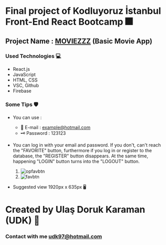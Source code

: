 # Final project of Kodluyoruz İstanbul Front-End React Bootcamp :fireworks:
## Project Name : [MOVIEZZZ](https://moviezzzz.netlify.app/) (Basic Movie App)
### Used Technologies :computer:
 - React.js
 - JavaScript
 - HTML, CSS
 - VSC, Github
 - Firebase 
### Some Tips :shield:

 - You can use : 

    - :email: E-mail : example@hotmail.com
    - :old_key: Password : 123123

 - You can log in with your email and password. If you don't, can't reach the "FAVORITE" button, furthermore if you log in or register to the database, the "REGISTER" button disappears. At the same time, happening "LOGIN" button turns into the "LOGOUT" button.

    1.  ![opfavbtn](https://user-images.githubusercontent.com/82175798/184540748-a50d3ba3-87f8-4568-8054-a649ed80836c.jpg)
    2.  ![favbtn](https://user-images.githubusercontent.com/82175798/184540757-3c963539-ff86-4d07-8eb5-810515e2adaf.jpg)


 - Suggested view 1920px x 635px :desktop_computer:

# Created by Ulaş Doruk Karaman (UDK) :rhinoceros:

### Contact with me udk97@hotmail.com
